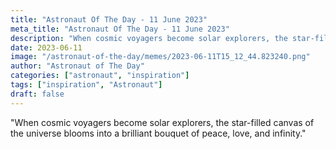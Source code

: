 ```yaml
---
title: "Astronaut Of The Day - 11 June 2023"
meta_title: "Astronaut Of The Day - 11 June 2023"
description: "When cosmic voyagers become solar explorers, the star-filled canvas of the universe blooms into a brilliant bouquet of peace, love, and infinity."
date: 2023-06-11
image: "/astronaut-of-the-day/memes/2023-06-11T15_12_44.823240.png"
author: "Astronaut of The Day"
categories: ["astronaut", "inspiration"]
tags: ["inspiration", "Astronaut"]
draft: false
---
```

"When cosmic voyagers become solar explorers, the star-filled canvas of the universe blooms into a brilliant bouquet of peace, love, and infinity."
        